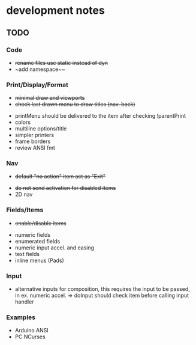 # development notes


## TODO

### Code
- ~~rename files use static instead of dyn~~
- ~add namespace~~

### Print/Display/Format
+ ~~minimal draw and viewports~~
+ ~~check last drawn menu to draw titles (nav. back)~~
- printMenu should be delivered to the item after checking !parentPrint
- colors
- multiline options/title
- simpler printers
- frame borders
- review ANSI fmt

### Nav
+ ~~default "no action" item act as "Exit"~~
- ~~do not send activation for disabled items~~
- 2D nav

### Fields/Items
+ ~~enable/disable items~~
- numeric fields
- enumerated fields
- numeric input accel. and easing
- text fields
- inline menus (Pads)

### Input
- alternative inputs for composition, this requires the input to be passed, in ex. numeric accel. => doInput should check item before calling input handler

### Examples
- Arduino ANSI
- PC NCurses
